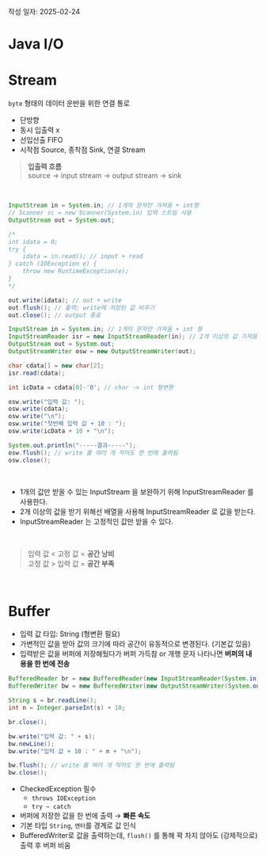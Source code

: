 작성 일자: 2025-02-24
# Java I/O

# Stream
`byte` 형태의 데이터 운반을 위한 연결 통로
- 단방향
- 동시 입출력 x
- 선입선출 FIFO
- 시작점 Source, 종착점 Sink, 연결 Stream  

>**입출력 흐름**  
>source → input stream → output stream → sink

<br>

```java
InputStream in = System.in; // 1개의 문자만 가져옴 + int형
// Scanner sc = new Scanner(System.in) 입력 스트림 사용
OutputStream out = System.out;

/*
int idata = 0;
try {
    idata = in.read(); // input + read
} catch (IOException e) {
    throw new RuntimeException(e);
}
*/

out.write(idata); // out + write
out.flush(); // 출력; write에 저장된 값 비우기
out.close(); // output 종료

InputStream in = System.in; // 1개의 문자만 가져옴 + int 형
InputStreamReader isr = new InputStreamReader(in); // 2개 이상의 값 가져옴
OutputStream out = System.out;
OutputStreamWriter osw = new OutputStreamWriter(out);

char cdata[] = new char[2];
isr.read(cdata);

int icData = cdata[0]-'0'; // char -> int 형변환

osw.write("입력 값: ");
osw.write(cdata);
osw.write("\n");
osw.write("첫번째 입력 값 + 10 : ");
osw.write(icData + 10 + "\n");

System.out.println("-----결과-----");
osw.flush(); // write 를 여러 개 적어도 한 번에 출력됨
osw.close();
```

<br>

- 1개의 값만 받을 수 있는 InputStream 을 보완하기 위해 InputStreamReader 를 사용한다.
- 2개 이상의 값을 받기 위해선 배열을 사용해 InputStreamReader 로 값을 받는다.
- InputStreamReader 는 고정적인 값만 받을 수 있다.

<br>

> 입력 값 < 고정 값 = **공간 낭비**  
> 고정 값 > 입력 값 = **공간 부족**

<br>

# Buffer
- 입력 값 타입: String (형변환 필요)
- 가변적인 값을 받아 값의 크기에 따라 공간이 유동적으로 변경된다. (기본값 있음)
- 입력받은 값을 버퍼에 저장해뒀다가 버퍼 가득참 or 개행 문자 나타나면 **버퍼의 내용을 한 번에 전송**

```java
BufferedReader br = new BufferedReader(new InputStreamReader(System.in));
BufferedWriter bw = new BufferedWriter(new OutputStreamWriter(System.out));

String s = br.readLine();
int n = Integer.parseInt(s) + 10;

br.close();

bw.write("입력 값: " + s);
bw.newLine();
bw.write("입력 값 + 10 : " + n + "\n");

bw.flush(); // write 를 여러 개 적어도 한 번에 출력됨
bw.close();
```
- CheckedException 필수
    - `throws IOException`
    - `try ~ catch`
- 버퍼에 저장한 값을 한 번에 출력 → **빠른 속도**
- 기본 타입 `String`, `엔터`를 경계로 값 인식
- BufferedWriter로 값을 출력하는데, `flush()` 를 통해 꽉 차지 않아도 (강제적으로)출력 후 버퍼 비움 